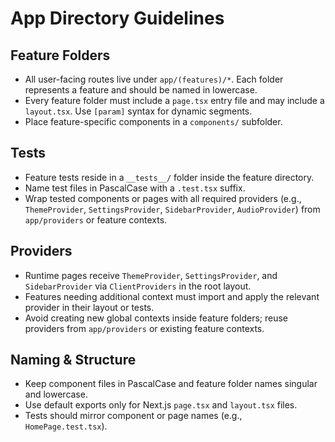 # App Directory Guidelines

## Feature Folders

- All user-facing routes live under `app/(features)/*`. Each folder represents a feature and should be named in lowercase.
- Every feature folder must include a `page.tsx` entry file and may include a `layout.tsx`. Use `[param]` syntax for dynamic segments.
- Place feature-specific components in a `components/` subfolder.

## Tests

- Feature tests reside in a `__tests__/` folder inside the feature directory.
- Name test files in PascalCase with a `.test.tsx` suffix.
- Wrap tested components or pages with all required providers (e.g., `ThemeProvider`, `SettingsProvider`, `SidebarProvider`, `AudioProvider`) from `app/providers` or feature contexts.

## Providers

- Runtime pages receive `ThemeProvider`, `SettingsProvider`, and `SidebarProvider` via `ClientProviders` in the root layout.
- Features needing additional context must import and apply the relevant provider in their layout or tests.
- Avoid creating new global contexts inside feature folders; reuse providers from `app/providers` or existing feature contexts.

## Naming & Structure

- Keep component files in PascalCase and feature folder names singular and lowercase.
- Use default exports only for Next.js `page.tsx` and `layout.tsx` files.
- Tests should mirror component or page names (e.g., `HomePage.test.tsx`).
